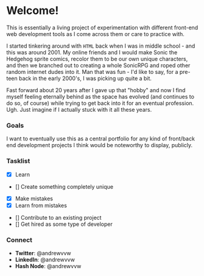 # Welcome! 

This is essentially a living project of experimentation with different front-end web development tools as I come across them or care to practice with. 

I started tinkering around with `HTML` back when I was in middle school - and this was around 2001. My online friends and I would make Sonic the Hedgehog sprite comics, recolor them to be our own unique characters, and then we branched out to creating a whole SonicRPG and roped other random internet dudes into it. Man that was fun - I'd like to say, for a pre-teen back in the early 2000's, I was picking up quite a bit.

Fast forward about 20 years after I gave up that "hobby" and now I find myself feeling eternally behind as the space has evolved (and continues to do so, of course) while trying to get back into it for an eventual profession. Ugh. Just imagine if I actually stuck with it all these years. 

### Goals

I want to eventually use this as a central portfolio for any kind of front/back end development projects I think would be noteworthy to display, publicly. 

### Tasklist
- [x] Learn 
- [] Create something completely unique
- [x] Make mistakes
- [x] Learn from mistakes
- [] Contribute to an existing project
- [] Get hired as some type of developer

### Connect

- **Twitter**: @andrewvvw
- **LinkedIn**: @andrewvvw
- **Hash Node**: @andrewvvw


